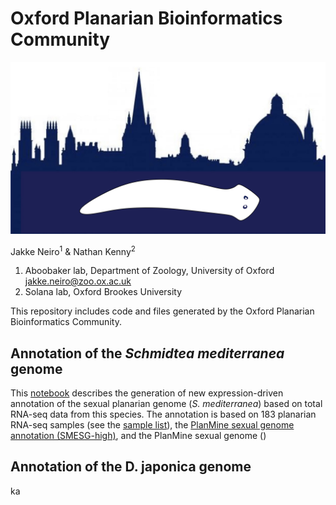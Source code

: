 # Oxford Planarian Bioinformatics Community

![](https://github.com/jakke-neiro/oxplatys/blob/gh-pages/oxfordplanarianlogo.png)

Jakke Neiro<sup>1</sup> & Nathan Kenny<sup>2</sup>

1. Aboobaker lab, Department of Zoology, University of Oxford jakke.neiro@zoo.ox.ac.uk
2. Solana lab, Oxford Brookes University

This repository includes code and files generated by the Oxford Planarian Bioinformatics Community.  

## Annotation of the *Schmidtea mediterranea* genome
This [notebook]() describes the generation of new expression-driven annotation of the sexual planarian genome (*S. mediterranea*) based on total RNA-seq data from this species. The annotation is based on 183 planarian RNA-seq samples (see the [sample list](https://github.com/jakke-neiro/oxplatys/blob/master/Smed.txt)), the [PlanMine sexual genome annotation (SMESG-high)](), and the PlanMine sexual genome ()

## Annotation of the D. japonica genome
ka
